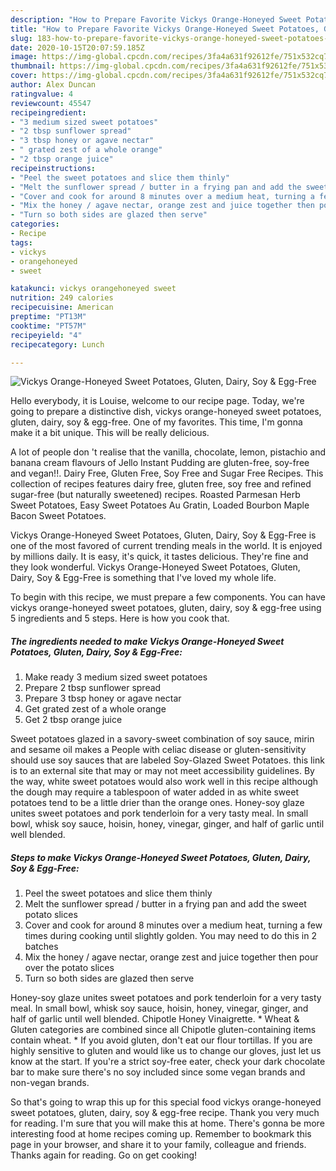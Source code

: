 ```yaml
---
description: "How to Prepare Favorite Vickys Orange-Honeyed Sweet Potatoes, Gluten, Dairy, Soy &amp;amp; Egg-Free"
title: "How to Prepare Favorite Vickys Orange-Honeyed Sweet Potatoes, Gluten, Dairy, Soy &amp;amp; Egg-Free"
slug: 183-how-to-prepare-favorite-vickys-orange-honeyed-sweet-potatoes-gluten-dairy-soy-and-amp-egg-free
date: 2020-10-15T20:07:59.185Z
image: https://img-global.cpcdn.com/recipes/3fa4a631f92612fe/751x532cq70/vickys-orange-honeyed-sweet-potatoes-gluten-dairy-soy-egg-free-recipe-main-photo.jpg
thumbnail: https://img-global.cpcdn.com/recipes/3fa4a631f92612fe/751x532cq70/vickys-orange-honeyed-sweet-potatoes-gluten-dairy-soy-egg-free-recipe-main-photo.jpg
cover: https://img-global.cpcdn.com/recipes/3fa4a631f92612fe/751x532cq70/vickys-orange-honeyed-sweet-potatoes-gluten-dairy-soy-egg-free-recipe-main-photo.jpg
author: Alex Duncan
ratingvalue: 4
reviewcount: 45547
recipeingredient:
- "3 medium sized sweet potatoes"
- "2 tbsp sunflower spread"
- "3 tbsp honey or agave nectar"
- " grated zest of a whole orange"
- "2 tbsp orange juice"
recipeinstructions:
- "Peel the sweet potatoes and slice them thinly"
- "Melt the sunflower spread / butter in a frying pan and add the sweet potato slices"
- "Cover and cook for around 8 minutes over a medium heat, turning a few times during cooking until slightly golden. You may need to do this in 2 batches"
- "Mix the honey / agave nectar, orange zest and juice together then pour over the potato slices"
- "Turn so both sides are glazed then serve"
categories:
- Recipe
tags:
- vickys
- orangehoneyed
- sweet

katakunci: vickys orangehoneyed sweet 
nutrition: 249 calories
recipecuisine: American
preptime: "PT13M"
cooktime: "PT57M"
recipeyield: "4"
recipecategory: Lunch

---
```



![Vickys Orange-Honeyed Sweet Potatoes, Gluten, Dairy, Soy &amp; Egg-Free](https://img-global.cpcdn.com/recipes/3fa4a631f92612fe/751x532cq70/vickys-orange-honeyed-sweet-potatoes-gluten-dairy-soy-egg-free-recipe-main-photo.jpg)

Hello everybody, it is Louise, welcome to our recipe page. Today, we're going to prepare a distinctive dish, vickys orange-honeyed sweet potatoes, gluten, dairy, soy &amp; egg-free. One of my favorites. This time, I'm gonna make it a bit unique. This will be really delicious.

A lot of people don &#39;t realise that the vanilla, chocolate, lemon, pistachio and banana cream flavours of Jello Instant Pudding are gluten-free, soy-free and vegan!!. Dairy Free, Gluten Free, Soy Free and Sugar Free Recipes. This collection of recipes features dairy free, gluten free, soy free and refined sugar-free (but naturally sweetened) recipes. Roasted Parmesan Herb Sweet Potatoes, Easy Sweet Potatoes Au Gratin, Loaded Bourbon Maple Bacon Sweet Potatoes.

Vickys Orange-Honeyed Sweet Potatoes, Gluten, Dairy, Soy &amp; Egg-Free is one of the most favored of current trending meals in the world. It is enjoyed by millions daily. It is easy, it's quick, it tastes delicious. They're fine and they look wonderful. Vickys Orange-Honeyed Sweet Potatoes, Gluten, Dairy, Soy &amp; Egg-Free is something that I've loved my whole life.


To begin with this recipe, we must prepare a few components. You can have vickys orange-honeyed sweet potatoes, gluten, dairy, soy &amp; egg-free using 5 ingredients and 5 steps. Here is how you cook that.

<!--inarticleads1-->

##### The ingredients needed to make Vickys Orange-Honeyed Sweet Potatoes, Gluten, Dairy, Soy &amp; Egg-Free:

1. Make ready 3 medium sized sweet potatoes
1. Prepare 2 tbsp sunflower spread
1. Prepare 3 tbsp honey or agave nectar
1. Get  grated zest of a whole orange
1. Get 2 tbsp orange juice


Sweet potatoes glazed in a savory-sweet combination of soy sauce, mirin and sesame oil makes a People with celiac disease or gluten-sensitivity should use soy sauces that are labeled Soy-Glazed Sweet Potatoes. this link is to an external site that may or may not meet accessibility guidelines. By the way, white sweet potatoes would also work well in this recipe although the dough may require a tablespoon of water added in as white sweet potatoes tend to be a little drier than the orange ones. Honey-soy glaze unites sweet potatoes and pork tenderloin for a very tasty meal. In small bowl, whisk soy sauce, hoisin, honey, vinegar, ginger, and half of garlic until well blended. 

<!--inarticleads2-->

##### Steps to make Vickys Orange-Honeyed Sweet Potatoes, Gluten, Dairy, Soy &amp; Egg-Free:

1. Peel the sweet potatoes and slice them thinly
1. Melt the sunflower spread / butter in a frying pan and add the sweet potato slices
1. Cover and cook for around 8 minutes over a medium heat, turning a few times during cooking until slightly golden. You may need to do this in 2 batches
1. Mix the honey / agave nectar, orange zest and juice together then pour over the potato slices
1. Turn so both sides are glazed then serve


Honey-soy glaze unites sweet potatoes and pork tenderloin for a very tasty meal. In small bowl, whisk soy sauce, hoisin, honey, vinegar, ginger, and half of garlic until well blended. Chipotle Honey Vinaigrette. * Wheat &amp; Gluten categories are combined since all Chipotle gluten-containing items contain wheat. * If you avoid gluten, don&#39;t eat our flour tortillas. If you are highly sensitive to gluten and would like us to change our gloves, just let us know at the start. If you&#39;re a strict soy-free eater, check your dark chocolate bar to make sure there&#39;s no soy included since some vegan brands and non-vegan brands. 

So that's going to wrap this up for this special food vickys orange-honeyed sweet potatoes, gluten, dairy, soy &amp; egg-free recipe. Thank you very much for reading. I'm sure that you will make this at home. There's gonna be more interesting food at home recipes coming up. Remember to bookmark this page in your browser, and share it to your family, colleague and friends. Thanks again for reading. Go on get cooking!
